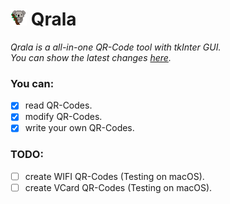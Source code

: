 <h1><img width="26px" height="26px" src="/Images/Qrala_24x24px.png"/> Qrala </h1> 

*Qrala is a all-in-one QR-Code tool with tkInter GUI.<br/>
You can show the latest changes [here](/changelog.md).*

### You can:
- [x] read QR-Codes.
- [x] modify QR-Codes.
- [x] write your own QR-Codes.

### TODO:
- [ ] create WIFI QR-Codes (Testing on macOS).
- [ ] create VCard QR-Codes (Testing on macOS).
